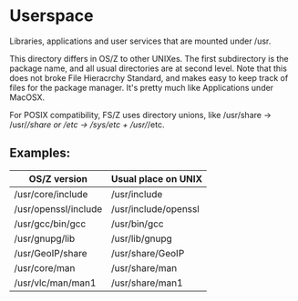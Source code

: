 Userspace
=========

Libraries, applications and user services that are mounted under /usr.

This directory differs in OS/Z to other UNIXes. The first
subdirectory is the package name, and all usual directories
are at second level. Note that this does not broke File
Hieracrchy Standard, and makes easy to keep track of files for
the package manager. It's pretty much like Applications under MacOSX.

For POSIX compatibility, FS/Z uses directory unions, like /usr/share -> /usr/*/share
or /etc -> /sys/etc + /usr/*/etc.

Examples:
---------

| OS/Z version | Usual place on UNIX |
| ------------ | ------------------- |
| /usr/core/include | /usr/include |
| /usr/openssl/include | /usr/include/openssl |
| /usr/gcc/bin/gcc | /usr/bin/gcc |
| /usr/gnupg/lib | /usr/lib/gnupg |
| /usr/GeoIP/share | /usr/share/GeoIP |
| /usr/core/man | /usr/share/man |
| /usr/vlc/man/man1 | /usr/share/man1 |
